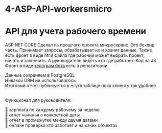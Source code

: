 # 4-ASP-API-workersmicro

# API для учета рабочего времени

ASP.NET CORE
Сделал из прошлого проекта микросервис. Это бекенд часть. Принимает запросы, обрабатывает их и хранит данные.
Также есть фронт в виде html файла где рабочий может выбрать проект, начать и закончить. А руководитель видеть кто где работает. Код на JS
Фронт в виде [телеграм бота](https://github.com/Millton8/4.1-microbot) есть в репозитории 
<div> 
 Данные сохраняем в PostgreSQL<br />
  Никакой ORM не использовалось<br />
 Итоговый отчет публикуется в <img src="https://www.clipartmax.com/png/small/281-2811607_google-sheets-google-sheets-icon-png.png" title="Git" **alt="Git" width="10" height="10"/>гугл таблице пока клиенту так удобнее. <br />
<div>
  <br>
<p>Функционал для руководителя:</p>

 :small_blue_diamond: зарплата по каждому рабочему за неделю<br />
 :small_blue_diamond: отчет начиная с конкретной даты<br />
 :small_blue_diamond: отчет в промежутке между двумя датами<br />
 :small_blue_diamond: онлайн проверка кто работает и на каких объектах<br />
  </div>
